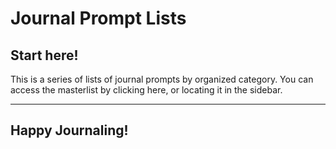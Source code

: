 # Journal Prompt Lists

## Start here!
This is a series of lists of journal prompts by organized category. You can access the masterlist by clicking here, or locating it in the sidebar. 


---

## Happy Journaling! 
